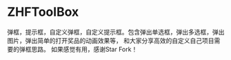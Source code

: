 # ZHFToolBox
弹框，提示框，自定义弹框，自定义提示框。包含弹出单选框，弹出多选框，弹出图片，弹出简单的打开奖品的动画效果等，
和大家分享高效的自定义自己项目需要的弹框思路。
如果感觉有用，感谢Star Fork！
